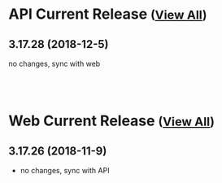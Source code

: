 
# API Current Release <small>([View All](/API.md))</small>
## 3.17.28 (2018-12-5)
no changes, sync with web

<br><br>
# Web Current Release <small>([View All](/Web.md))</small>
## 3.17.26 (2018-11-9)
- no changes, sync with API

  